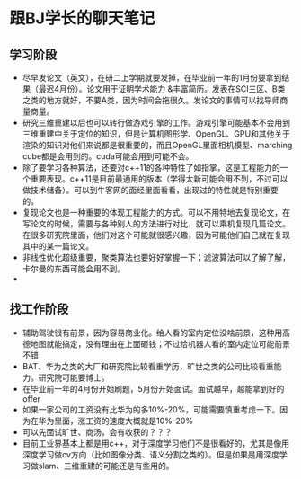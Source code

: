 # 跟BJ学长的聊天笔记

## 学习阶段

- 尽早发论文（英文），在研二上学期就要发掉，在毕业前一年的1月份要拿到结果（最迟4月份）。论文用于证明学术能力 &丰富简历。发表在SCI三区、B类之类的地方就好，不要A类，因为时间会拖很久。发论文的事情可以找导师商量商量。
- 研究三维重建以后也可以转行做游戏引擎的工作。游戏引擎可能基本不会用到三维重建中关于定位的知识，但是计算机图形学、OpenGL、GPU和其他关于渲染的知识对他们来说都是很重要的，而且OpenGL里面相机模型、marching cube都是会用到的。cuda可能会用到可能不会。
- 除了要学习各种算法，还要对c++11的各种特性了如指掌，这是工程能力的一个重要表现。c++11是目前最通用的版本（学得太新可能会用不到，不过可以做技术储备）。可以到牛客网的面经里面看看，出现过的特性就是特别重要的。
- 复现论文也是一种重要的体现工程能力的方式。可以不用特地去复现论文，在写论文的时候，需要与各种别人的方法进行对比，就可以乘机复现几篇论文。在很多研究院里面，他们对这个可能就很感兴趣，因为可能他们自己就在复现其中的某一篇论文。
- 非线性优化超级重要，聚类算法也要好好掌握一下；滤波算法可以了解了解，卡尔曼的东西可能会用不到。
- 

## 找工作阶段

- 辅助驾驶很有前景，因为容易商业化。给人看的室内定位没啥前景，这种用高德地图就能搞定，没有理由在上面砸钱；不过给机器人看的室内定位可能前景不错
- BAT、华为之类的大厂和研究院比较看重学历，旷世之类的公司比较看重能力。研究院可能要博士。
- 在毕业前一年的4月份开始刷题，5月份开始面试。面试越早，越能拿到好的offer
- 如果一家公司的工资没有比华为的多10%-20%，可能需要慎重考虑一下。因为在华为里面，涨工资的速度大概就是10%-20%
- 可以先面试旷世、商汤，会有收获的？？？
- 目前工业界基本上都是用c++，对于深度学习他们不是很看好的，尤其是像用深度学习做cv方向（比如图像分类、语义分割之类的）。但是如果是用深度学习做slam、三维重建的可能还是有些用的。